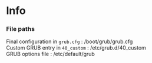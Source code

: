 # Info
### File paths
Final configuration in `grub.cfg` : /boot/grub/grub.cfg  
Custom GRUB entry in `40_custom` : /etc/grub.d/40_custom  
GRUB options file : /etc/default/grub  
